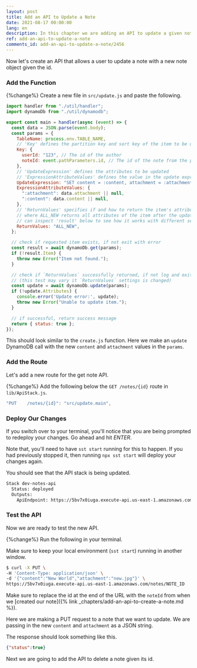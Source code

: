 ```yaml
---
layout: post
title: Add an API to Update a Note
date: 2021-08-17 00:00:00
lang: en
description: In this chapter we are adding an API to update a given note. It'll trigger a Lambda function when we hit the API and update the note in our DynamoDB table.
ref: add-an-api-to-update-a-note
comments_id: add-an-api-to-update-a-note/2456
---
```


Now let's create an API that allows a user to update a note with a new note object given the id.

### Add the Function

{%change%} Create a new file in `src/update.js` and paste the following.

``` javascript
import handler from "./util/handler";
import dynamoDb from "./util/dynamodb";

export const main = handler(async (event) => {
  const data = JSON.parse(event.body);
  const params = {
    TableName: process.env.TABLE_NAME,
    // 'Key' defines the partition key and sort key of the item to be updated
    Key: {
      userId: "123", // The id of the author
      noteId: event.pathParameters.id, // The id of the note from the path
    },
    // 'UpdateExpression' defines the attributes to be updated
    // 'ExpressionAttributeValues' defines the value in the update expression
    UpdateExpression: "SET content = :content, attachment = :attachment",
    ExpressionAttributeValues: {
      ":attachment": data.attachment || null,
      ":content": data.content || null,
    },
    // 'ReturnValues' specifies if and how to return the item's attributes,
    // where ALL_NEW returns all attributes of the item after the update; you
    // can inspect 'result' below to see how it works with different settings
    ReturnValues: "ALL_NEW",
  };

  // check if requested item exists, if not exit with error
  const result = await dynamoDb.get(params);
  if (!result.Item) {
    throw new Error("Item not found.");
  }

  // check if `ReturnValues` successfully returned, if not log and exit with error
  // (this test may vary it `ReturnValues` settings is changed)
  const update = await dynamoDb.update(params);
  if (!update.Attributes) {
    console.error('Update error:', update);
    throw new Error("Unable to update item.");
  }

  // if successful, return success message
  return { status: true };
});
```

This should look similar to the `create.js` function. Here we make an `update` DynamoDB call with the new `content` and `attachment` values in the `params`.

### Add the Route

Let's add a new route for the get note API.

{%change%} Add the following below the `GET /notes/{id}` route in `lib/ApiStack.js`.

``` js
"PUT    /notes/{id}": "src/update.main",
```

### Deploy Our Changes

If you switch over to your terminal, you'll notice that you are being prompted to redeploy your changes. Go ahead and hit _ENTER_.

Note that, you'll need to have `sst start` running for this to happen. If you had previously stopped it, then running `npx sst start` will deploy your changes again.

You should see that the API stack is being updated.

``` bash
Stack dev-notes-api
  Status: deployed
  Outputs:
    ApiEndpoint: https://5bv7x0iuga.execute-api.us-east-1.amazonaws.com
```

### Test the API

Now we are ready to test the new API.

{%change%} Run the following in your terminal.

Make sure to keep your local environment (`sst start`) running in another window.

``` bash
$ curl -X PUT \
-H 'Content-Type: application/json' \
-d '{"content":"New World","attachment":"new.jpg"}' \
https://5bv7x0iuga.execute-api.us-east-1.amazonaws.com/notes/NOTE_ID
```

Make sure to replace the id at the end of the URL with the `noteId` from when we [created our note]({% link _chapters/add-an-api-to-create-a-note.md %}).

Here we are making a PUT request to a note that we want to update. We are passing in the new `content` and `attachment` as a JSON string.

The response should look something like this.

``` json
{"status":true}
```

Next we are going to add the API to delete a note given its id.
